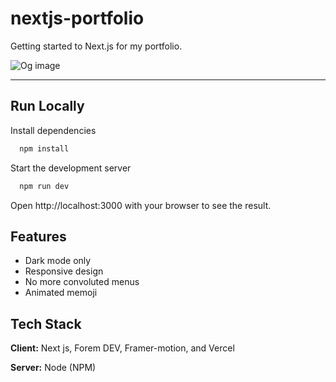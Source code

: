 # nextjs-portfolio

Getting started to Next.js for my portfolio.

![Og image](https://res.cloudinary.com/drixfgugx/image/upload/v1620498970/web-v3/og-image_zzoxrr.png)

---

## Run Locally

Install dependencies

```bash
  npm install
```

Start the development server

```bash
  npm run dev
```

Open http://localhost:3000 with your browser to see the result.

## Features

- Dark mode only
- Responsive design
- No more convoluted menus
- Animated memoji

## Tech Stack

**Client:** Next js, Forem DEV, Framer-motion, and Vercel

**Server:** Node (NPM)
